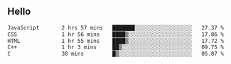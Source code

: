 ## Hello
<!--START_SECTION:waka-->

```txt
JavaScript       2 hrs 57 mins   ███████░░░░░░░░░░░░░░░░░░   27.37 %
CSS              1 hr 56 mins    ████▒░░░░░░░░░░░░░░░░░░░░   17.86 %
HTML             1 hr 55 mins    ████▒░░░░░░░░░░░░░░░░░░░░   17.72 %
C++              1 hr 3 mins     ██▒░░░░░░░░░░░░░░░░░░░░░░   09.75 %
C                38 mins         █▒░░░░░░░░░░░░░░░░░░░░░░░   05.87 %
```

<!--END_SECTION:waka-->

